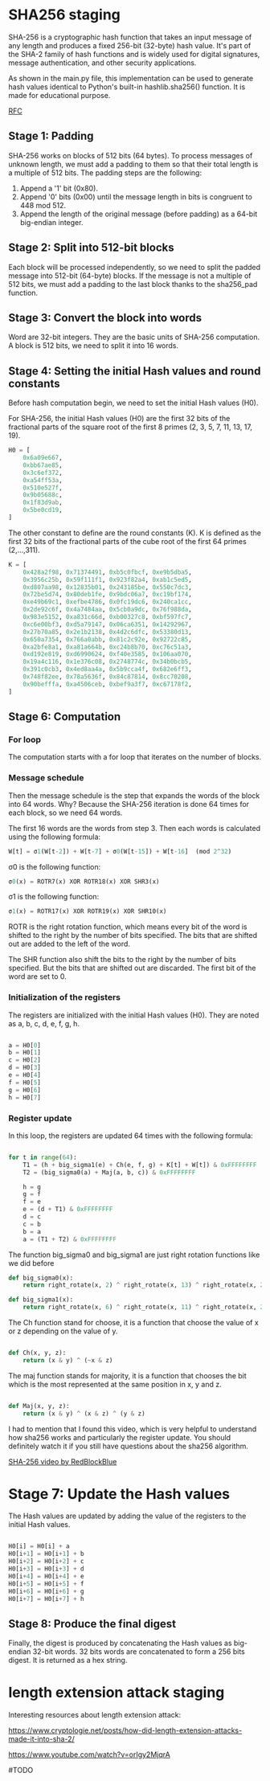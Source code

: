 # SHA256 staging

SHA-256 is a cryptographic hash function that takes an input message of any length and produces a fixed 256-bit (32-byte) hash value. It's part of the SHA-2 family of hash functions and is widely used for digital signatures, message authentication, and other security applications.

As shown in the main.py file, this implementation can be used to generate hash values identical to Python's built-in hashlib.sha256() function. It is made for educational purpose.

[RFC](https://datatracker.ietf.org/doc/html/rfc6234)

## Stage 1: Padding

SHA-256 works on blocks of 512 bits (64 bytes). To process messages of unknown length, we must add a padding to them so that their total length is a multiple of 512 bits.
The padding steps are the following:
1. Append a '1' bit (0x80).
2. Append '0' bits (0x00) until the message length in bits is congruent to 448 mod 512.
3. Append the length of the original message (before padding) as a 64-bit big-endian integer.

## Stage 2: Split into 512-bit blocks

Each block will be processed independently, so we need to split the padded message into 512-bit (64-byte) blocks.
If the message is not a multiple of 512 bits, we must add a padding to the last block thanks to the sha256_pad function.

## Stage 3: Convert the block into words

Word are 32-bit integers. They are the basic units of SHA-256 computation.
A block is 512 bits, we need to split it into 16 words.


## Stage 4: Setting the initial Hash values and round constants

Before hash computation begin, we need to set the initial Hash values (H0).

For SHA-256, the initial Hash values (H0) are the first 32 bits of the fractional parts of the square root of the first 8 primes (2, 3, 5, 7, 11, 13, 17, 19).

```python
H0 = [
    0x6a09e667,
    0xbb67ae85,
    0x3c6ef372,
    0xa54ff53a,
    0x510e527f,
    0x9b05688c,
    0x1f83d9ab,
    0x5be0cd19,
]
``` 

The other constant to define are the round constants (K).
K is defined as the first 32 bits of the fractional parts of the cube root of the first 64 primes (2,...,311).

``` python
K = [
    0x428a2f98, 0x71374491, 0xb5c0fbcf, 0xe9b5dba5,
    0x3956c25b, 0x59f111f1, 0x923f82a4, 0xab1c5ed5,
    0xd807aa98, 0x12835b01, 0x243185be, 0x550c7dc3,
    0x72be5d74, 0x80deb1fe, 0x9bdc06a7, 0xc19bf174,
    0xe49b69c1, 0xefbe4786, 0x0fc19dc6, 0x240ca1cc,
    0x2de92c6f, 0x4a7484aa, 0x5cb0a9dc, 0x76f988da,
    0x983e5152, 0xa831c66d, 0xb00327c8, 0xbf597fc7,
    0xc6e00bf3, 0xd5a79147, 0x06ca6351, 0x14292967,
    0x27b70a85, 0x2e1b2138, 0x4d2c6dfc, 0x53380d13,
    0x650a7354, 0x766a0abb, 0x81c2c92e, 0x92722c85,
    0xa2bfe8a1, 0xa81a664b, 0xc24b8b70, 0xc76c51a3,
    0xd192e819, 0xd6990624, 0xf40e3585, 0x106aa070,
    0x19a4c116, 0x1e376c08, 0x2748774c, 0x34b0bcb5,
    0x391c0cb3, 0x4ed8aa4a, 0x5b9cca4f, 0x682e6ff3,
    0x748f82ee, 0x78a5636f, 0x84c87814, 0x8cc70208,
    0x90befffa, 0xa4506ceb, 0xbef9a3f7, 0xc67178f2,
]
```

## Stage 6: Computation

### For loop

The computation starts with a for loop that iterates on the number of blocks. 

### Message schedule
Then the message schedule is the step that expands the words of the block into 64 words. Why?
Because the SHA-256 iteration is done 64 times for each block, so we need 64 words.

The first 16 words are the words from step 3. Then each words is calculated using the following formula:

``` python
W[t] = σ1(W[t-2]) + W[t-7] + σ0(W[t-15]) + W[t-16]  (mod 2^32)
```
σ0 is the following function:

``` python
σ0(x) = ROTR7(x) XOR ROTR18(x) XOR SHR3(x)
```
σ1 is the following function:
``` python
σ1(x) = ROTR17(x) XOR ROTR19(x) XOR SHR10(x)
```
ROTR is the right rotation function, which means every bit of the word is shifted to the right by the number 
of bits specified. The bits that are shifted out are added to the left of the word.

The SHR function also shift the bits to the right by the number of bits specified. But the bits that are 
shifted out are discarded. The first bit of the word are set to 0.

### Initialization of the registers

The registers are initialized with the initial Hash values (H0). They are noted as a, b, c, d, e, f, g, h.

``` python

a = H0[0]
b = H0[1]
c = H0[2]
d = H0[3]
e = H0[4]
f = H0[5]
g = H0[6]
h = H0[7]
```

### Register update

In this loop, the registers are updated 64 times with the following formula:

``` python

for t in range(64):
    T1 = (h + big_sigma1(e) + Ch(e, f, g) + K[t] + W[t]) & 0xFFFFFFFF
    T2 = (big_sigma0(a) + Maj(a, b, c)) & 0xFFFFFFFF

    h = g
    g = f
    f = e
    e = (d + T1) & 0xFFFFFFFF
    d = c
    c = b
    b = a
    a = (T1 + T2) & 0xFFFFFFFF
```

The function big_sigma0 and big_sigma1 are just right rotation functions like we did before

``` python
def big_sigma0(x):
    return right_rotate(x, 2) ^ right_rotate(x, 13) ^ right_rotate(x, 22)
```

``` python
def big_sigma1(x):
    return right_rotate(x, 6) ^ right_rotate(x, 11) ^ right_rotate(x, 25)
```

The Ch function stand for choose, it is a function that choose the value of x or z depending on the value of y.

``` python

def Ch(x, y, z):
    return (x & y) ^ (~x & z)
```

The maj function stands for majority, it is a function that chooses the bit which is the most represented at 
the same position in x, y and z.

``` python

def Maj(x, y, z):
    return (x & y) ^ (x & z) ^ (y & z)
```

I had to mention that I found this video, which is very helpful to understand how sha256 works and particularly the register update. You should definitely watch it if you still have questions about the sha256 algorithm.

[SHA-256 video by RedBlockBlue](https://www.youtube.com/watch?v=orIgy2MjqrA)

# Stage 7: Update the Hash values

The Hash values are updated by adding the value of the registers to the initial Hash values.

``` python

H0[i] = H0[i] + a
H0[i+1] = H0[i+1] + b
H0[i+2] = H0[i+2] + c
H0[i+3] = H0[i+3] + d
H0[i+4] = H0[i+4] + e
H0[i+5] = H0[i+5] + f
H0[i+6] = H0[i+6] + g
H0[i+7] = H0[i+7] + h
```

## Stage 8: Produce the final digest

Finally, the digest is produced by concatenating the Hash values as big-endian 32-bit words.
32 bits words are concatenated to form a 256 bits digest. It is returned as a hex string.


# length extension attack staging

Interesting resources about length extension attack:

https://www.cryptologie.net/posts/how-did-length-extension-attacks-made-it-into-sha-2/

https://www.youtube.com/watch?v=orIgy2MjqrA


#TODO